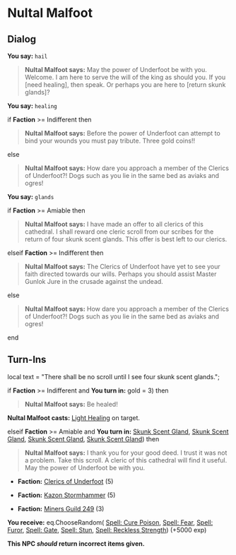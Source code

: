 # Nultal Malfoot
## Dialog

**You say:** `hail`



>**Nultal Malfoot says:** May the power of Underfoot be with you. Welcome. I am here to serve the will of the king as should you. If you [need healing], then speak. Or perhaps you are here to [return skunk glands]?

**You say:** `healing`



if **Faction** >= Indifferent then



>**Nultal Malfoot says:** Before the power of Underfoot can attempt to bind your wounds you must pay tribute. Three gold coins!!


else



>**Nultal Malfoot says:** How dare you approach a member of the Clerics of Underfoot?!  Dogs such as you lie in the same bed as aviaks and ogres!


**You say:** `glands`



if **Faction** >= Amiable then



>**Nultal Malfoot says:** I have made an offer to all clerics of this cathedral. I shall reward one cleric scroll from our scribes for the return of four skunk scent glands. This offer is best left to our clerics.


elseif **Faction** >= Indifferent then



>**Nultal Malfoot says:** The Clerics of Underfoot have yet to see your faith directed towards our wills. Perhaps you should assist Master Gunlok Jure in the crusade against the undead.


else



>**Nultal Malfoot says:** How dare you approach a member of the Clerics of Underfoot?!  Dogs such as you lie in the same bed as aviaks and ogres!

end

## Turn-Ins



local text = "There shall be no scroll until I see four skunk scent glands.";



if **Faction** >= Indifferent and  **You turn in:** gold = 3) then


>**Nultal Malfoot says:** Be healed!


**Nultal Malfoot casts:** [Light Healing](/spell/17) on target.


elseif **Faction** >= Amiable and  **You turn in:** [Skunk Scent Gland](/item/14030), [Skunk Scent Gland](/item/14030), [Skunk Scent Gland](/item/14030), [Skunk Scent Gland](/item/14030)) then 


>**Nultal Malfoot says:** I thank you for your good deed. I trust it was not a problem. Take this scroll. A cleric of this cathedral will find it useful. May the power of Underfoot be with you.


* __Faction:__ [Clerics of Underfoot](/faction/227) (5)





* __Faction:__ [Kazon Stormhammer](/faction/274) (5)




* __Faction:__ [Miners Guild 249](/faction/293) (3)




 **You receive:** eq.ChooseRandom( [Spell: Cure Poison](/item/15203), [Spell: Fear](/item/15229), [Spell: Furor](/item/15560), [Spell: Gate](/item/15036), [Spell: Stun](/item/15216), [Spell: Reckless Strength](/item/15215)) (+5000 exp)

**This NPC *should* return incorrect items given.**
